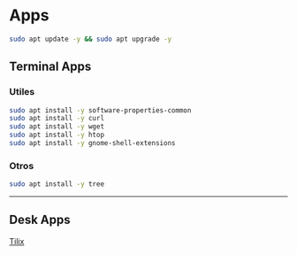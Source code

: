 # Apps

```BASH
sudo apt update -y && sudo apt upgrade -y
```

## Terminal Apps

### Utiles
```BASH
sudo apt install -y software-properties-common
sudo apt install -y curl
sudo apt install -y wget
sudo apt install -y htop
sudo apt install -y gnome-shell-extensions
```

### Otros
```BASH
sudo apt install -y tree
```
---

## Desk Apps
[Tilix](https://gnunn1.github.io/tilix-web/)
